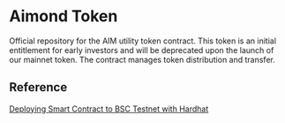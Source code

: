 # Aimond Token
Official repository for the AIM utility token contract. This token is an initial entitlement for early investors and will be deprecated upon the launch of our mainnet token. The contract manages token distribution and transfer.

## Reference
[Deploying Smart Contract to BSC Testnet with Hardhat](https://medium.com/@melihgunduz/deploying-smart-contract-to-bsc-testnet-with-hardhat-aa7b046eea1d)
